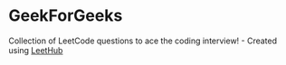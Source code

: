 # GeekForGeeks
Collection of LeetCode questions to ace the coding interview! - Created using [LeetHub](https://github.com/QasimWani/LeetHub)
